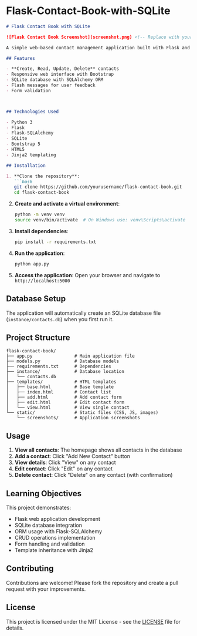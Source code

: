 # Flask-Contact-Book-with-SQLite

```markdown
# Flask Contact Book with SQLite

![Flask Contact Book Screenshot](screenshot.png) <!-- Replace with your actual screenshot -->

A simple web-based contact management application built with Flask and SQLite, demonstrating CRUD operations with Flask-SQLAlchemy.

## Features

- **Create, Read, Update, Delete** contacts
- Responsive web interface with Bootstrap
- SQLite database with SQLAlchemy ORM
- Flash messages for user feedback
- Form validation



## Technologies Used 

- Python 3
- Flask
- Flask-SQLAlchemy
- SQLite
- Bootstrap 5
- HTML5
- Jinja2 templating

## Installation

1. **Clone the repository**:
   ```bash
   git clone https://github.com/yourusername/flask-contact-book.git
   cd flask-contact-book
   ```

2. **Create and activate a virtual environment**:
   ```bash
   python -m venv venv
   source venv/bin/activate  # On Windows use: venv\Scripts\activate
   ```

3. **Install dependencies**:
   ```bash
   pip install -r requirements.txt
   ```

4. **Run the application**:
   ```bash
   python app.py
   ```

5. **Access the application**:
   Open your browser and navigate to `http://localhost:5000`

## Database Setup

The application will automatically create an SQLite database file (`instance/contacts.db`) when you first run it.

## Project Structure

```
flask-contact-book/
├── app.py                # Main application file
├── models.py             # Database models
├── requirements.txt      # Dependencies
├── instance/             # Database location
│   └── contacts.db
├── templates/            # HTML templates
│   ├── base.html         # Base template
│   ├── index.html        # Contact list
│   ├── add.html          # Add contact form
│   ├── edit.html         # Edit contact form
│   └── view.html         # View single contact
└── static/               # Static files (CSS, JS, images)
    └── screenshots/      # Application screenshots
```

## Usage

1. **View all contacts**: The homepage shows all contacts in the database
2. **Add a contact**: Click "Add New Contact" button
3. **View details**: Click "View" on any contact
4. **Edit contact**: Click "Edit" on any contact
5. **Delete contact**: Click "Delete" on any contact (with confirmation)

## Learning Objectives

This project demonstrates:
- Flask web application development
- SQLite database integration
- ORM usage with Flask-SQLAlchemy
- CRUD operations implementation
- Form handling and validation
- Template inheritance with Jinja2

## Contributing

Contributions are welcome! Please fork the repository and create a pull request with your improvements.

## License

This project is licensed under the MIT License - see the [LICENSE](LICENSE) file for details.
```
